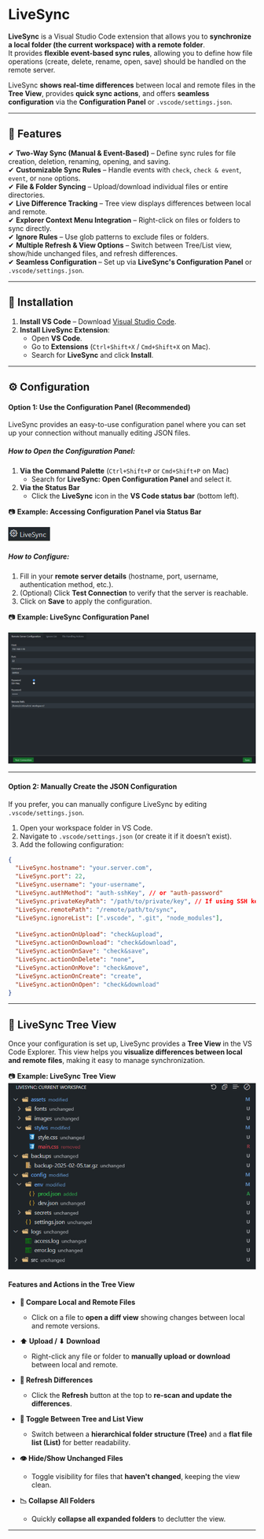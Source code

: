 # LiveSync

**LiveSync** is a Visual Studio Code extension that allows you to **synchronize a local folder (the current workspace) with a remote folder**.  
It provides **flexible event-based sync rules**, allowing you to define how file operations (create, delete, rename, open, save) should be handled on the remote server.

LiveSync **shows real-time differences** between local and remote files in the **Tree View**, provides **quick sync actions**, and offers **seamless configuration** via the **Configuration Panel** or `.vscode/settings.json`.

---

## 🌟 Features

✔ **Two-Way Sync (Manual & Event-Based)** – Define sync rules for file creation, deletion, renaming, opening, and saving.  
✔ **Customizable Sync Rules** – Handle events with `check`, `check & event`, `event`, or `none` options.  
✔ **File & Folder Syncing** – Upload/download individual files or entire directories.  
✔ **Live Difference Tracking** – Tree view displays differences between local and remote.  
✔ **Explorer Context Menu Integration** – Right-click on files or folders to sync directly.  
✔ **Ignore Rules** – Use glob patterns to exclude files or folders.  
✔ **Multiple Refresh & View Options** – Switch between Tree/List view, show/hide unchanged files, and refresh differences.  
✔ **Seamless Configuration** – Set up via **LiveSync's Configuration Panel** or `.vscode/settings.json`.

---

## 📌 Installation

1. **Install VS Code** – Download [Visual Studio Code](https://code.visualstudio.com/).
2. **Install LiveSync Extension**:
   - Open **VS Code**.
   - Go to **Extensions** (`Ctrl+Shift+X` / `Cmd+Shift+X` on Mac).
   - Search for **LiveSync** and click **Install**.

---

## ⚙️ Configuration

#### **Option 1: Use the Configuration Panel (Recommended)**

LiveSync provides an easy-to-use configuration panel where you can set up your connection without manually editing JSON files.

##### **How to Open the Configuration Panel:**

1. **Via the Command Palette** (`Ctrl+Shift+P` or `Cmd+Shift+P` on Mac)
   - Search for **LiveSync: Open Configuration Panel** and select it.
2. **Via the Status Bar**
   - Click the **LiveSync** icon in the **VS Code status bar** (bottom left).

📷 **Example: Accessing Configuration Panel via Status Bar**<br>  
![LiveSync Status Bar Icon](https://github.com/a-gior/LiveSync/blob/main/documentation/screenshots/status_bar_livesync_config.png)

##### **How to Configure:**

1. Fill in your **remote server details** (hostname, port, username, authentication method, etc.).
2. (Optional) Click **Test Connection** to verify that the server is reachable.
3. Click on **Save** to apply the configuration.

📷 **Example: LiveSync Configuration Panel**<br>  
![LiveSync Configuration Panel](https://github.com/a-gior/LiveSync/blob/main/documentation/screenshots/configuration_panel_remote_server.png)

---

#### **Option 2: Manually Create the JSON Configuration**

If you prefer, you can manually configure LiveSync by editing `.vscode/settings.json`.

1. Open your workspace folder in VS Code.
2. Navigate to `.vscode/settings.json` (or create it if it doesn’t exist).
3. Add the following configuration:

```json
{
  "LiveSync.hostname": "your.server.com",
  "LiveSync.port": 22,
  "LiveSync.username": "your-username",
  "LiveSync.authMethod": "auth-sshKey", // or "auth-password"
  "LiveSync.privateKeyPath": "/path/to/private/key", // If using SSH key authentication
  "LiveSync.remotePath": "/remote/path/to/sync",
  "LiveSync.ignoreList": [".vscode", ".git", "node_modules"],

  "LiveSync.actionOnUpload": "check&upload",
  "LiveSync.actionOnDownload": "check&download",
  "LiveSync.actionOnSave": "check&save",
  "LiveSync.actionOnDelete": "none",
  "LiveSync.actionOnMove": "check&move",
  "LiveSync.actionOnCreate": "create",
  "LiveSync.actionOnOpen": "check&download"
}
```

---

## 🌳 LiveSync Tree View

Once your configuration is set up, LiveSync provides a **Tree View** in the VS Code Explorer. This view helps you **visualize differences between local and remote files**, making it easy to manage synchronization.

📷 **Example: LiveSync Tree View**<br>
![LiveSync Tree View](https://github.com/a-gior/LiveSync/blob/main/documentation/screenshots/tree_view_folder_unchanged.png)

#### **Features and Actions in the Tree View**

- **📄 Compare Local and Remote Files**

  - Click on a file to **open a diff view** showing changes between local and remote versions.

- **⬆ Upload / ⬇ Download**

  - Right-click any file or folder to **manually upload or download** between local and remote.

- **🔄 Refresh Differences**

  - Click the **Refresh** button at the top to **re-scan and update the differences**.

- **📂 Toggle Between Tree and List View**

  - Switch between a **hierarchical folder structure (Tree)** and a **flat file list (List)** for better readability.

- **👁 Hide/Show Unchanged Files**

  - Toggle visibility for files that **haven't changed**, keeping the view clean.

- **📉 Collapse All Folders**
  - Quickly **collapse all expanded folders** to declutter the view.

---

